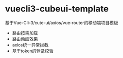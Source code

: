 # vuecli3-cubeui-template

基于Vue-Cli-3/cute-ui/axios/vue-router的移动端项目模板

- 路由按需加载
- 路由动画效果
- axios统一异常拦截
- 基于token的登录校验
